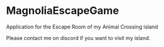 # MagnoliaEscapeGame
 Application for the Escape Room of my Animal Crossing island
 
 Please contact me on discord if you want to visit my island.
